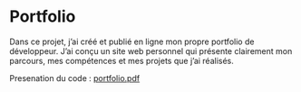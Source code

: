 # Portfolio

Dans ce projet, j’ai créé et publié en ligne mon propre portfolio de développeur. J’ai conçu un site web personnel qui présente clairement mon parcours, mes compétences et mes projets que j’ai réalisés. 

Presenation du code : [portfolio.pdf](https://github.com/user-attachments/files/16975488/portfolio.pdf)

